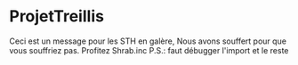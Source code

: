 # ProjetTreillis

Ceci est un message pour les STH en galère, 
Nous avons souffert pour que vous souffriez pas.
Profitez 
Shrab.inc
P.S.: faut débugger l'import et le reste
